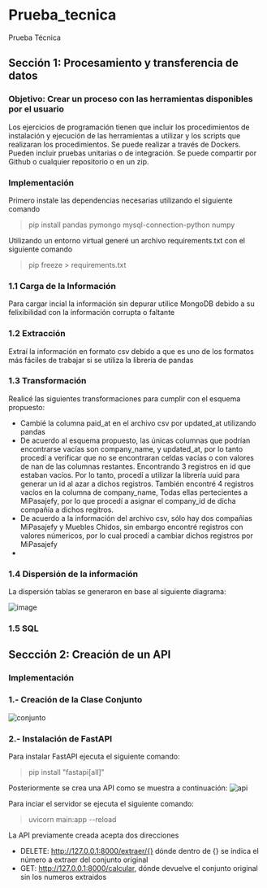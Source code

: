 # Prueba_tecnica
Prueba Técnica



## Sección 1: Procesamiento y transferencia de datos

### Objetivo: Crear un proceso con las herramientas disponibles por el usuario

Los ejercicios de programación tienen que incluir los procedimientos de instalación y ejecución de las herramientas a utilizar y los scripts que realizaran los procedimientos. Se puede realizar a través de Dockers. Pueden incluir pruebas unitarias o de integración. Se puede compartir por Github o cualquier repositorio o en un zip.
### Implementación

Primero instale las dependencias necesarias utilizando el siguiente comando
> pip install pandas pymongo mysql-connection-python numpy

Utilizando un entorno virtual generé un archivo requirements.txt con el siguiente comando

> pip freeze > requirements.txt

### 1.1 Carga de la Información

Para cargar incial la información sin depurar utilice MongoDB debido a su felixibilidad con la información corrupta o faltante

### 1.2 Extracción

Extraí la información en formato csv debido a que es uno de los formatos más fáciles de trabajar si se utiliza la librería de pandas

### 1.3 Transformación

Realicé las siguientes transformaciones para cumplir con el esquema propuesto:
- Cambié la columna paid_at en el archivo csv por updated_at utilizando pandas
- De acuerdo al esquema propuesto, las únicas columnas que podrían encontrarse vacías son company_name, y updated_at, por lo tanto procedí a verificar que no se encontraran celdas vacías o con valores de nan de las columnas restantes. Encontrando 3 registros en id que estaban vacíos. Por lo tanto, procedí a utilizar la librería uuid para generar un id al azar a dichos registros. También encontré 4 registros vacíos en la columna de company_name, Todas ellas pertecientes a MiPasajefy, por lo que procedí a asignar el company_id de dicha compañía a dichos regitros.
- De acuerdo a la información del archivo csv, sólo hay dos compañias MiPasajefy y Muebles Chidos, sin embargo encontré registros con valores númericos, por lo cual procedí a cambiar dichos registros por MiPasajefy
-
### 1.4 Dispersión de la información
La dispersión tablas se generaron en base al siguiente diagrama:

![image](https://github.com/alangamboa97/prueba_tecnica/assets/23564068/5cd07233-ce5c-4ae4-aeea-06198df16e3a)



### 1.5 SQL









## Seccción 2: Creación de un API

### Implementación

### 1.- Creación de la Clase Conjunto




![conjunto](https://github.com/alangamboa97/prueba_tecnica/assets/23564068/1430c32f-6946-4320-9a7f-0f0cd7a7da51)
### 2.- Instalación de FastAPI

Para instalar FastAPI ejecuta el siguiente comando:

> pip install "fastapi[all]"

Posteriormente se crea una API como se muestra a continuación:
![api](https://github.com/alangamboa97/prueba_tecnica/assets/23564068/b7b7a4e1-b594-4d2f-9b15-597a68f33953)

Para inciar el servidor se ejecuta el siguiente comando:
> uvicorn main:app --reload

La API previamente creada acepta dos direcciones

- DELETE: http://127.0.0.1:8000/extraer/{} dónde dentro de {} se indica el número a extraer del conjunto original
- GET: http://127.0.0.1:8000/calcular, dónde devuelve el conjunto original sin los numeros extraidos



